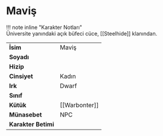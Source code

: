 # Maviş   
  
  
!!! note inline "Karakter Notları"  
	Üniversite yanındaki açık büfeci cüce, [[Steelhide]] klanından.  
  
  
|  |  |  
|---|---|  
| **İsim** | Maviş |  
| **Soyadı** |  |  
| **Hizip** |  |  
| **Cinsiyet** | Kadın |  
| **Irk** | Dwarf |  
| **Sınıf** |  |  
| **Kütük** | [[Warbonter]] |  
| **Münasebet** | NPC |  
| **Karakter Betimi** |  |  

